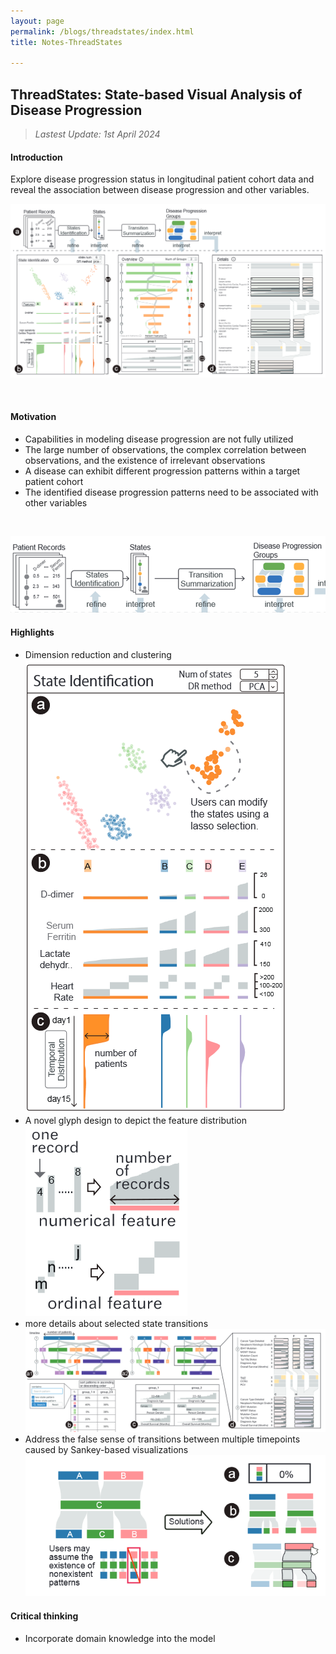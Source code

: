 ```yaml
---
layout: page
permalink: /blogs/threadstates/index.html
title: Notes-ThreadStates

---
```


## **ThreadStates**: State-based Visual Analysis of Disease Progression

> *Lastest Update: 1st April 2024*

#### Introduction

Explore disease progression status in longitudinal patient cohort data and reveal the association between disease progression and other variables.

![image-20240504120815987](threadstates.assets/image-20240504120815987.png)

<br>

#### Motivation

- Capabilities in modeling disease progression are not fully utilized
- The large number of observations, the complex correlation between observations, and the existence of irrelevant observations 
- A disease can exhibit different progression patterns within a target patient cohort
- The identified disease progression patterns need to be associated with other variables

<br>

![image-20240504120935108](threadstates.assets/image-20240504120935108.png)

#### Highlights

- Dimension reduction and clustering
![image-20240504121015503](threadstates.assets/image-20240504121015503.png)
- A novel glyph design to depict the feature distribution
![image-20240504121059438](threadstates.assets/image-20240504121059438.png)
- more details about selected state transitions
![image-20240504132810657](threadstates.assets/image-20240504132810657.png)
- Address the false sense of transitions between multiple timepoints caused by Sankey-based visualizations
![image-20240504132823225](threadstates.assets/image-20240504132823225.png)

#### **Critical thinking**

- Incorporate domain knowledge into the model

